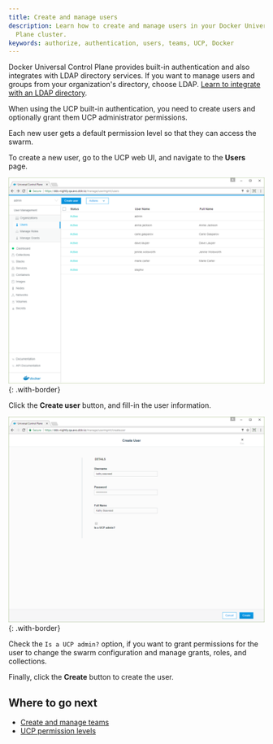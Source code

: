 ```yaml
---
title: Create and manage users
description: Learn how to create and manage users in your Docker Universal Control
  Plane cluster.
keywords: authorize, authentication, users, teams, UCP, Docker
---
```


Docker Universal Control Plane provides built-in authentication and also
integrates with LDAP directory services. If you want to manage
users and groups from your organization's directory, choose LDAP. 
[Learn to integrate with an LDAP directory](../admin/configure/external-auth/index.md).

When using the UCP built-in authentication, you need to create users and
optionally grant them UCP administrator permissions.

Each new user gets a default permission level so that they can access the
swarm.

To create a new user, go to the UCP web UI, and navigate to the
**Users** page.

![](../images/create-users-1.png){: .with-border}

Click the **Create user** button, and fill-in the user information.

![](../images/create-users-2.png){: .with-border}

Check the `Is a UCP admin?` option, if you want to grant permissions for the
user to change the swarm configuration and manage grants, roles, and
collections.

Finally, click the **Create** button to create the user.

## Where to go next

* [Create and manage teams](create-and-manage-teams.md)
* [UCP permission levels](permission-levels.md)
